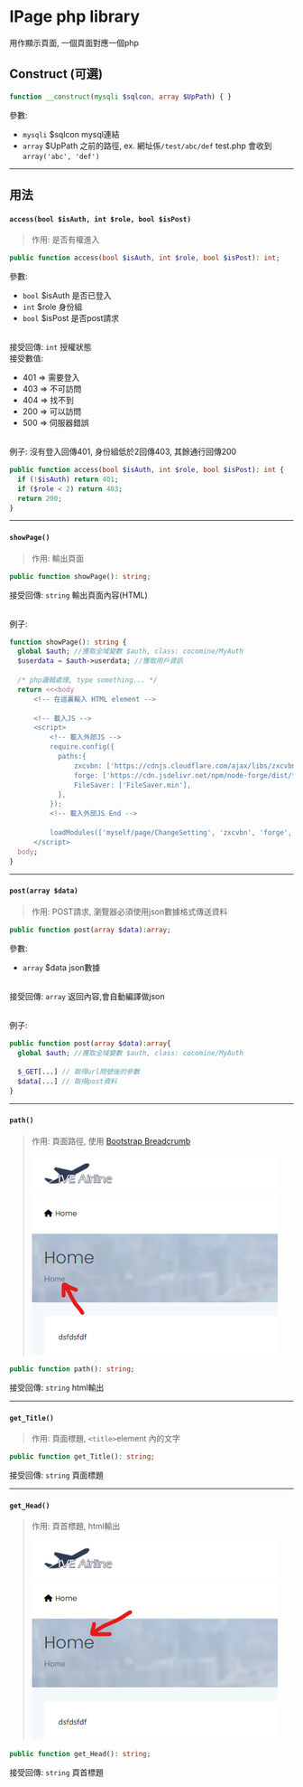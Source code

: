 IPage php library
===
用作顯示頁面, 一個頁面對應一個php

Construct (可選)
---
```php
function __construct(mysqli $sqlcon, array $UpPath) { }
```
參數:
 + `mysqli` $sqlcon mysql連結
 + `array` $UpPath 之前的路徑, ex. 網址係`/test/abc/def` test.php 會收到 `array('abc', 'def')`

---
用法
---
#### `access(bool $isAuth, int $role, bool $isPost)`
> 作用: 是否有權進入
```php
public function access(bool $isAuth, int $role, bool $isPost): int;
```
參數:
  * `bool` $isAuth 是否已登入
  * `int` $role 身份組
  * `bool` $isPost 是否post請求
<br><br>

接受回傳: `int` 授權狀態<br>
接受數值:
  *  401 => 需要登入<br>
  *  403 => 不可訪問<br>
  *  404 => 找不到<br>
  *  200 => 可以訪問<br>
  *  500 => 伺服器錯誤
<br><br>

  例子:
  沒有登入回傳401, 身份組低於2回傳403, 其餘通行回傳200
  ```php
  public function access(bool $isAuth, int $role, bool $isPost): int {
    if (!$isAuth) return 401;
    if ($role < 2) return 403;
    return 200;
  }
  ```

---
#### `showPage()`
  > 作用: 輸出頁面
  ```php
  public function showPage(): string;
  ```
  接受回傳: `string` 輸出頁面內容(HTML)
  <br><br>

  例子:
  ```php
  function showPage(): string {
    global $auth; //獲取全域變數 $auth, class: cocomine/MyAuth
    $userdata = $auth->userdata; //獲取用戶資訊
  
    /* php邏輯處理, type something... */
    return <<<body
        <!-- 在這裏輸入 HTML element -->
        
        <!-- 載入JS -->
        <script>
            <!-- 載入外部JS -->
            require.config({
              paths:{
                  zxcvbn: ['https://cdnjs.cloudflare.com/ajax/libs/zxcvbn/4.4.2/zxcvbn'],
                  forge: ['https://cdn.jsdelivr.net/npm/node-forge/dist/forge.min'],
                  FileSaver: ['FileSaver.min'],
              },
            });
            <!-- 載入外部JS End -->
  
            loadModules(['myself/page/ChangeSetting', 'zxcvbn', 'forge', 'FileSaver'])
        </script>
    body;
  }
  ```

---
#### `post(array $data)`
  > 作用: POST請求, 瀏覽器必須使用json數據格式傳送資料
  ```php
  public function post(array $data):array;
  ```
  參數:
  * `array` $data json數據
  <br><br>

  接受回傳: `array` 返回內容,會自動編譯做json
  <br><br>

  例子:
  ```php
  public function post(array $data):array{
    global $auth; //獲取全域變數 $auth, class: cocomine/MyAuth
    
    $_GET[...] // 取得url問號後的參數
    $data[...] // 取得post資料
  }
  ```

---
#### `path()`
  > 作用: 頁面路徑, 使用 [Bootstrap Breadcrumb](https://getbootstrap.com/docs/5.2/components/breadcrumb/)
  >
  > ![example](./2.png)
  ```php
  public function path(): string;
  ```
  接受回傳: `string` html輸出

---
#### `get_Title()`
  > 作用: 頁面標題, `<title>`element 內的文字
  ```php
  public function get_Title(): string;
  ```
  接受回傳: `string` 頁面標題

---
#### `get_Head()`
  > 作用: 頁首標題, html輸出
  >
  > ![example](./1.png)
  ```php
  public function get_Head(): string;
  ```
  接受回傳: `string` 頁首標題